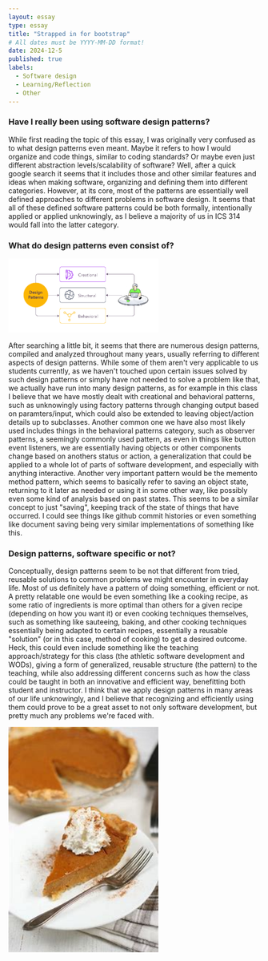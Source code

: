 ```yaml
---
layout: essay
type: essay
title: "Strapped in for bootstrap"
# All dates must be YYYY-MM-DD format!
date: 2024-12-5
published: true
labels:
  - Software design
  - Learning/Reflection
  - Other
---
```


### Have I really been using software design patterns?
  While first reading the topic of this essay, I was originally very confused as to what design patterns even meant. Maybe it refers to how I would organize and code things, similar to coding standards? Or maybe even just different abstraction levels/scalability of software? Well, after a quick google search it seems that it includes those and other similar features and ideas when making software,
  organizing and defining them into different categories. However, at its core, most of the patterns are essentially well defined approaches to different problems in software design. It seems that all of these defined software patterns could be both formally, intentionally applied or applied unknowingly, as I believe a majority of us in ICS 314 would fall into the latter category.

### What do design patterns even consist of?
 <img width="300px" class="rounded float-start pe-4" src="../img/designpatterns.webp">

  After searching a little bit, it seems that there are numerous design patterns, compiled and analyzed throughout many years, usually referring to different aspects of design patterns. While some of them aren't very applicable to us students currently, as we haven't touched upon certain issues solved by such design patterns or simply have not needed to solve a problem like that, we actually have run into
  many design patterns, as for example in this class I believe that we have mostly dealt with creational and behavioral patterns, such as unknowingly using factory patterns through changing output based on paramters/input, which could also be extended to leaving object/action details up to subclasses. Another common one we have also most likely used includes things in the behavioral patterns category, such as observer patterns, a seemingly
  commonly used pattern, as even in things like button event listeners, we are essentially having objects or other components change based on anothers status or action, a generalization that could be applied to a whole lot of parts of software development, and especially with anything interactive. Another very important pattern would be the memento method pattern, which seems to basically refer to saving an object state, returning to it later
  as needed or using it in some other way, like possibly even some kind of analysis based on past states. This seems to be a similar concept to just "saving", keeping track of the state of things that have occurred. I could see things like github commit histories or even something like document saving being very similar implementations of something like this.

### Design patterns, software specific or not?
  Conceptually, design patterns seem to be not that different from tried, reusable solutions to common problems we might encounter in everyday life. Most of us definitely have a pattern of doing something, efficient or not. A pretty relatable one would be even something like a cooking recipe, as some ratio of ingredients is more optimal than others for a given recipe (depending on how you want it) or even cooking techniques themselves, such
  as something like sauteeing, baking, and other cooking techniques essentially being adapted to certain recipes, essentially a reusable "solution" (or in this case, method of cooking) to get a desired outcome. Heck, this could even include something like the teaching approach/strategy for this class (the athletic software development and WODs), giving a form of generalized, reusable structure (the pattern) to the teaching, while also addressing
  different concerns such as how the class could be taught in both an innovative and efficient way, benefitting both student and instructor. I think that we apply design patterns in many areas of our life unknowingly, and I believe that recognizing and efficiently using them could prove to be a great asset to not only software development, but pretty much any problems we're faced with.

  <img width="300px" class="rounded float-start pe-4" src="../img/pumpkin-pie.jpg">
